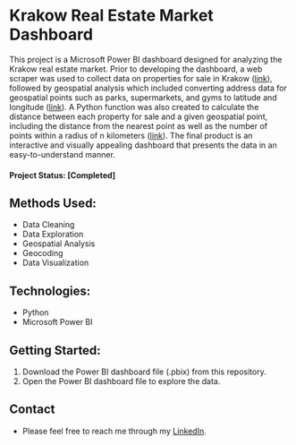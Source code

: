 # Krakow Real Estate Market Dashboard

This project is a Microsoft Power BI dashboard designed for analyzing the Krakow real estate market. Prior to developing the dashboard, a web scraper was used to collect data on properties for sale in Krakow ([link](https://github.com/DominikDawiec/Real-Estate-Scraper)), followed by geospatial analysis which included converting address data for geospatial points such as parks, supermarkets, and gyms to latitude and longitude ([link](https://github.com/DominikDawiec/Cracows-Geospatial-Data)). A Python function was also created to calculate the distance between each property for sale and a given geospatial point, including the distance from the nearest point as well as the number of points within a radius of n kilometers ([link](https://github.com/DominikDawiec/Geospatial-Real-Estate-Price-Predictor)). The final product is an interactive and visually appealing dashboard that presents the data in an easy-to-understand manner.

#### Project Status: [Completed]

## Methods Used:
* Data Cleaning
* Data Exploration
* Geospatial Analysis
* Geocoding
* Data Visualization

## Technologies:
* Python
* Microsoft Power BI

## Getting Started:
1. Download the Power BI dashboard file (.pbix) from this repository.
2. Open the Power BI dashboard file to explore the data.

## Contact
* Please feel free to reach me through my [LinkedIn](http://linkedin.com/in/dominikdawiec/).  
